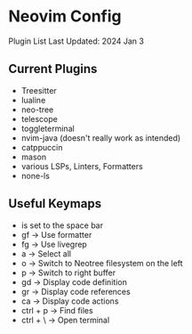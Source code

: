 # Neovim Config

Plugin List Last Updated: 2024 Jan 3

## Current Plugins
* Treesitter
* lualine
* neo-tree
* telescope
* toggleterminal
* nvim-java (doesn't really work as intended)
* catppuccin
* mason
* various LSPs, Linters, Formatters
* none-ls

## Useful Keymaps
* <leader> is set to the space bar
* <leader> gf -> Use formatter
* <leader> fg -> Use livegrep
* <leader> a -> Select all
* <leader> o -> Switch to Neotree filesystem on the left
* <leader> p -> Switch to right buffer
* <leader> gd -> Display code definition
* <leader> gr -> Display code references
* <leader> ca -> Display code actions
* ctrl + p -> Find files
* ctrl + \ -> Open terminal
  
